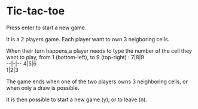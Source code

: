 # Tic-tac-toe

Press enter to start a new game.

It is a 2 players game. Each player want to own 3 neigboring cells.

When their turn happens,a player needs to type
the number of the cell they want to play,
from 1 (bottom-left), to 9 (top-right) :
 7|8|9   
--|-|--
 4|5|6   
 1|2|3 
 
 The game ends when one of the two players owns 3 neighboring cells,
 or when only a draw is possible.
 
 It is then possible to start a new game (y), or to leave (n).
